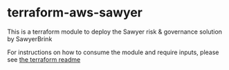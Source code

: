 # terraform-aws-sawyer
This is a terraform module to deploy the Sawyer risk &amp; governance solution by SawyerBrink

For instructions on how to consume the module and require inputs, please see [the terraform readme](./documentation/terraform.md)
